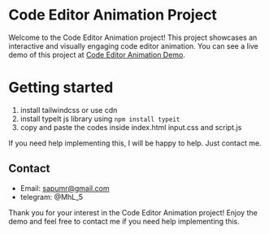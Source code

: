 # Code Editor Animation Project

Welcome to the Code Editor Animation project! This project showcases an interactive and visually engaging code editor animation. You can see a live demo of this project at [Code Editor Animation Demo](https://code-editor-anime.vercel.app/).

# Getting started

1. install tailwindcss or use cdn
2. install typeIt js library using ```npm install typeit ```
3. copy and paste the codes inside index.html input.css and script.js

If you need help implementing this, I will be happy to help. Just contact me.

## Contact

- Email: sapumr@gmail.com
- telegram: @MhL_5

Thank you for your interest in the Code Editor Animation project! Enjoy the demo and feel free to contact me if you need help implementing this.
